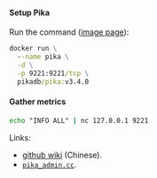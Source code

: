 #### Setup Pika

Run the command ([image page](https://hub.docker.com/r/pikadb/pika)):

```cmd
docker run \
  --name pika \
  -d \
  -p 9221:9221/tcp \
  pikadb/pika:v3.4.0
```

#### Gather metrics

```cmd
echo "INFO ALL" | nc 127.0.0.1 9221
```

Links:

- [github wiki](https://github.com/Qihoo360/pika/wiki) (Chinese).
- [`pika_admin.cc`](https://github.com/Qihoo360/pika/blob/master/src/pika_admin.cc).
